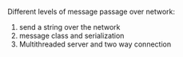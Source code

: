 Different levels of message passage over network:

1. send a string over the network
2. message class and serialization
3. Multithreaded server and two way connection



